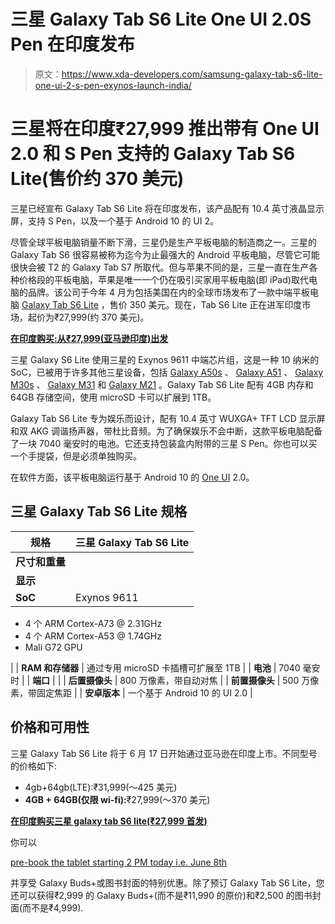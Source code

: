 # 三星 Galaxy Tab S6 Lite One UI 2.0S Pen 在印度发布

> 原文：<https://www.xda-developers.com/samsung-galaxy-tab-s6-lite-one-ui-2-s-pen-exynos-launch-india/>

# 三星将在印度₹27,999 推出带有 One UI 2.0 和 S Pen 支持的 Galaxy Tab S6 Lite(售价约 370 美元)

三星已经宣布 Galaxy Tab S6 Lite 将在印度发布，该产品配有 10.4 英寸液晶显示屏，支持 S Pen，以及一个基于 Android 10 的 UI 2。

尽管全球平板电脑销量不断下滑，三星仍是生产平板电脑的制造商之一。三星的 Galaxy Tab S6 很容易被称为迄今为止最强大的 Android 平板电脑，尽管它可能很快会被 T2 的 Galaxy Tab S7 所取代。但与苹果不同的是，三星一直在生产各种价格段的平板电脑，苹果是唯一一个仍在吸引买家用平板电脑(即 iPad)取代电脑的品牌。该公司于今年 4 月为包括美国在内的全球市场发布了一款中端平板电脑 [Galaxy Tab S6 Lite](https://www.xda-developers.com/samsung-galaxy-tab-s6-lite-exynos-9611-s-pen-launch/) ，售价 350 美元。现在，Tab S6 Lite 正在进军印度市场，起价为₹27,999(约 370 美元)。

**[在印度购买:从₹27,999(亚马逊印度)出发](https://www.amazon.in/dp/B089H13XX8/?tag=xdaportalin-21)**

三星 Galaxy S6 Lite 使用三星的 Exynos 9611 中端芯片组，这是一种 10 纳米的 SoC，已被用于许多其他三星设备，包括 [Galaxy A50s](https://www.xda-developers.com/samsung-refreshes-a-series-with-vibrant-and-new-galaxy-a50s-and-galaxy-a30s-in-india/) 、 [Galaxy A51](https://www.xda-developers.com/samsung-galaxy-a51-is-now-available-from-att-and-xfinity-mobile-in-the-u-s/) 、 [Galaxy M30s](https://www.xda-developers.com/samsung-galaxy-m30s-with-6000mah-battery-48mp-triple-cameras-galaxy-m10s-india/) 、 [Galaxy M31](https://www.xda-developers.com/samsung-galaxy-m31-hands-on/) 和 [Galaxy M21](https://www.xda-developers.com/samsung-galaxy-m21-6000mah-battery-20mp-front-camera-india-launch/) 。Galaxy Tab S6 Lite 配有 4GB 内存和 64GB 存储空间，使用 microSD 卡可以扩展到 1TB。

Galaxy Tab S6 Lite 专为娱乐而设计，配有 10.4 英寸 WUXGA+ TFT LCD 显示屏和双 AKG 调谐扬声器，带杜比音频。为了确保娱乐不会中断，这款平板电脑配备了一块 7040 毫安时的电池。它还支持包装盒内附带的三星 S Pen。你也可以买一个手提袋，但是必须单独购买。

在软件方面，该平板电脑运行基于 Android 10 的 [One UI](https://www.xda-developers.com/tag/one-ui/) 2.0。

## 三星 Galaxy Tab S6 Lite 规格

| 规格 | 三星 Galaxy Tab S6 Lite |
| --- | --- |
| **尺寸和重量** |  |
| **显示** |  |
| **SoC** | Exynos 9611

*   4 个 ARM Cortex-A73 @ 2.31GHz
*   4 个 ARM Cortex-A53 @ 1.74GHz
*   Mali G72 GPU

 |
| **RAM 和存储器** | 通过专用 microSD 卡插槽可扩展至 1TB |
| **电池** | 7040 毫安时 |
| **端口** |  |
| **后置摄像头** | 800 万像素，带自动对焦 |
| **前置摄像头** | 500 万像素，带固定焦距 |
| **安卓版本** | 一个基于 Android 10 的 UI 2.0 |

## 价格和可用性

三星 Galaxy Tab S6 Lite 将于 6 月 17 日开始通过亚马逊在印度上市。不同型号的价格如下:

*   4gb+64gb(LTE):₹31,999(～425 美元)
*   **4GB + 64GB(仅限 wi-fi):**₹27,999(～370 美元)

**[在印度购买三星 galaxy tab S6 lite(₹27,999 首发)](https://www.amazon.in/dp/B089H13XX8/?tag=xdaportalin-21)**

你可以

[pre-book the tablet starting 2 PM today i.e. June 8th](https://www.amazon.in/b?node=21588274031&pf_rd_r=147EQXCWA7MFKDYHSFMB&pf_rd_p=76b95658-dda5-4f91-a84a-e53a01c4cb6f)

并享受 Galaxy Buds+或图书封面的特别优惠。除了预订 Galaxy Tab S6 Lite，您还可以获得₹2,999 的 Galaxy Buds+(而不是₹11,990 的原价)和₹2,500 的图书封面(而不是₹4,999).